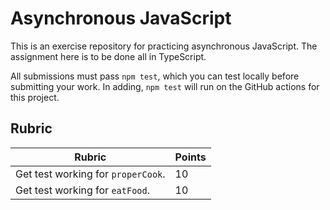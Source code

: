 # Asynchronous JavaScript

This is an exercise repository for practicing asynchronous JavaScript. The
assignment here is to be done all in TypeScript.

All submissions must pass `npm test`, which you can test locally before
submitting your work. In adding, `npm test` will run on the GitHub actions for
this project.

## Rubric

| Rubric                             | Points |
|------------------------------------|--------|
| Get test working for `properCook`. | 10     |
| Get test working for `eatFood`.    | 10     |

